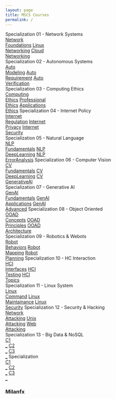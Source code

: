 ```yaml
---
layout: page
title: MSCS Courses
permalink: /
---
```


<div class="block" style="grid-template-columns: 1fr 1fr;">
  <div class="btn text">
    <div class="btn name">Specialization 01 - Network Systems</div>
    <div class="row" style="grid-template-columns: 1fr 1fr 1fr;">
      <a href="/04-MSCS-Courses/MSCS01/" class="btn box1">Network<br>Foundations</a>
      <a href="/04-MSCS-Courses/MSCS02/" class="btn box2">Linux<br>Networking</a>
      <a href="/04-MSCS-Courses/MSCS03/" class="btn box3">Cloud<br>Networking</a>
    </div>
  </div>
  <div class="btn text">
    <div class="btn name">Specialization 02 - Autonomous Systems</div>
    <div class="row" style="grid-template-columns: 1fr 1fr 1fr;">
      <a href="/04-MSCS-Courses/MSCS04/" class="btn box1">Auto<br>Modeling</a>
      <a href="/04-MSCS-Courses/MSCS05/" class="btn box2">Auto<br>Requirement</a>
      <a href="/04-MSCS-Courses/MSCS06/" class="btn box3">Auto<br>Verification</a>
    </div>
  </div>
</div>

<div>
  <span class="btn spec1"><span class="btn spec2">Specialization 03 - Computing Ethics</span>
  <br>
  <a href="/04-MSCS-Courses/MSCS07/" class="btn cour1">Computing<br>Ethics</a>
  <a href="/04-MSCS-Courses/MSCS08/" class="btn cour2">Professional<br>Ethics</a>
  <a href="/04-MSCS-Courses/MSCS09/" class="btn cour3">Applications<br>Ethics</a>
  </span>
  <span class="btn spec1"><span class="btn spec2">Specialization 04 - Internet Policy</span>
  <br>
  <a href="/04-MSCS-Courses/MSCS10/" class="btn cour1">Internet<br>Regulation</a>
  <a href="/04-MSCS-Courses/MSCS11/" class="btn cour2">Internet<br>Privacy</a>
  <a href="/04-MSCS-Courses/MSCS12/" class="btn cour3">Internet<br>Security</a>
  </span>
</div>

<div>
  <span class="btn spec1"><span class="btn spec2">Specialization 05 - Natural Language</span>
  <br>
  <a href="/04-MSCS-Courses/MSCS13/" class="btn cour1">NLP<br>Fundamentals</a>
  <a href="/04-MSCS-Courses/MSCS14/" class="btn cour2">NLP<br>DeepLearning</a>
  <a href="/04-MSCS-Courses/MSCS15/" class="btn cour3">NLP<br>ErrorAnalysis</a>
  </span>
  <span class="btn spec1"><span class="btn spec2">Specialization 06 - Computer Vision</span>
  <br>
  <a href="/04-MSCS-Courses/MSCS16/" class="btn cour1">CV<br>Fundamentals</a>
  <a href="/04-MSCS-Courses/MSCS17/" class="btn cour2">CV<br>DeepLearning</a>
  <a href="/04-MSCS-Courses/MSCS18/" class="btn cour3">CV<br>GenerativeAI</a>
  </span>
</div>

<div>
  <span class="btn spec1"><span class="btn spec2">Specialization 07 - Generative AI</span>
  <br>
  <a href="/04-MSCS-Courses/MSCS19/" class="btn cour1">GenAI<br>Fundamentals</a>
  <a href="/04-MSCS-Courses/MSCS20/" class="btn cour2">GenAI<br>Applications</a>
  <a href="/04-MSCS-Courses/MSCS21/" class="btn cour3">GenAI<br>Advanced</a>
  </span>
  <span class="btn spec1"><span class="btn spec2">Specialization 08 - Object Oriented</span>
  <br>
  <a href="/04-MSCS-Courses/MSCS22/" class="btn cour1">OOAD<br>Concepts</a>
  <a href="/04-MSCS-Courses/MSCS23/" class="btn cour2">OOAD<br>Principles</a>
  <a href="/04-MSCS-Courses/MSCS24/" class="btn cour3">OOAD<br>Architecture</a>
  </span>
</div>

<div>
  <span class="btn spec1"><span class="btn spec2">Specialization 09 - Robotics & Webots</span>
  <br>
  <a href="/04-MSCS-Courses/MSCS25/" class="btn cour1">Robot<br>Behaviors</a>
  <a href="/04-MSCS-Courses/MSCS26/" class="btn cour2">Robot<br>Mapping</a>
  <a href="/04-MSCS-Courses/MSCS27/" class="btn cour3">Robot<br>Planning</a>
  </span>
  <span class="btn spec1"><span class="btn spec2">Specialization 10 - HC Interaction</span>
  <br>
  <a href="/04-MSCS-Courses/MSCS28/" class="btn cour1">HCI<br>Interfaces</a>
  <a href="/04-MSCS-Courses/MSCS29/" class="btn cour2">HCI<br>Testing</a>
  <a href="/04-MSCS-Courses/MSCS30/" class="btn cour3">HCI<br>Topics</a>
  </span>
</div>

<div>
  <span class="btn spec1"><span class="btn spec2">Specialization 11 - Linux System</span>
  <br>
  <a href="/04-MSCS-Courses/MSCS31/" class="btn cour1">Linux<br>Command</a>
  <a href="/04-MSCS-Courses/MSCS32/" class="btn cour2">Linux<br>Maintainance</a>
  <a href="/04-MSCS-Courses/MSCS33/" class="btn cour3">Linux<br>Security</a>
  </span>
  <span class="btn spec1"><span class="btn spec2">Specialization 12 - Security & Hacking</span>
  <br>
  <a href="/04-MSCS-Courses/MSCS34/" class="btn cour1">Network<br>Attacking</a>
  <a href="/04-MSCS-Courses/MSCS35/" class="btn cour2">Unix<br>Attacking</a>
  <a href="/04-MSCS-Courses/MSCS36/" class="btn cour3">Web<br>Attacking</a>
  </span>
</div>

<div>
  <span class="btn spec1"><span class="btn spec2">Specialization 13 - Big Data & NoSQL</span>
  <br>
  <a href="//" class="btn cour1">C1<br>_</a>
  <a href="//" class="btn cour2">C2<br>_</a>
  <a href="//" class="btn cour3">C3<br>_</a>
  </span>
  <span class="btn spec1"><span class="btn spec2">Specialization</span>
  <br>
  <a href="//" class="btn cour1">C1<br>_</a>
  <a href="//" class="btn cour2">C2<br>_</a>
  <a href="//" class="btn cour3">C3<br>_</a>
  </span>
</div>

<h3>Milanfx</h3>
